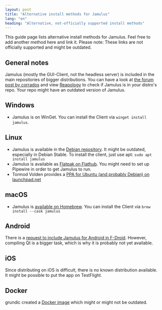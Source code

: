 ```yaml
---
layout: post
title: "Alternative install methods for Jamulus"
lang: "en"
heading: "Alternative, not-officially supported install methods"
---
```


This guide page lists alternative install methods for Jamulus. Feel free to add another method here and link it. Please note: These links are not officially supported and might be outdated.

<!--more-->
## General notes
Jamulus (mostly the GUI-Client, not the headless server) is included in the main repositories of bigger distributions. You can have a look at [the forum post by corrados](https://github.com/jamulussoftware/jamulus/discussions/914) and view [Reapology](https://repology.org/project/jamulus/versions) to check if Jamulus is in your distro's repo. Your repo might have an outdated version of Jamulus.

## Windows
* Jamulus is on WinGet. You can install the Client via `winget install jamulus`.
## Linux
* Jamulus is available in the [Debian repository](https://packages.debian.org/sid/sound/jamulus). It might be outdated, especially in Debian Stable. To install the client, just use apt: `sudo apt install jamulus`
* Jamulus is available as [Flatpak on Flathub](https://flathub.org/apps/details/io.jamulus.Jamulus). You might need to set up Pipewire in order to get Jamulus to run.
* Tormod Volden provides a [PPA for Ubuntu (and probably Debian) on launchpad.net](https://launchpad.net/~tormodvolden/+archive/ubuntu/jam/+packages)
## macOS
* Jamulus is [available on Homebrew](https://formulae.brew.sh/cask/jamulus). You can install the Client via `brew install --cask jamulus`
## Android
There is a [request to include Jamulus for Android in F-Droid](https://gitlab.com/fdroid/rfp/-/issues/2011). However, compiling Qt is a bigger task, which is why it is probably not yet available.
## iOS
Since distributing on iOS is difficult, there is no known distribution available. It might be possible to put the app on TestFlight.
## Docker
grundic created a [Docker image](https://github.com/grundic/jamulus-docker) which might or might not be outdated.
